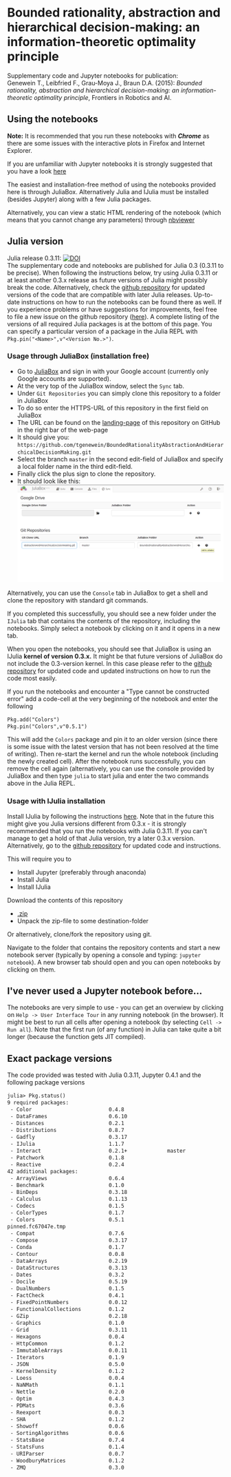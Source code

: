 # Bounded rationality, abstraction and hierarchical decision-making: an information-theoretic optimality principle
Supplementary code and Jupyter notebooks for publication:  
Genewein T., Leibfried F., Grau-Moya J., Braun D.A. (2015): *Bounded rationality, abstraction and hierarchical decision-making: an information-theoretic optimality principle*, Frontiers in Robotics and AI.

## Using the notebooks
**Note:** It is recommended that you run these notebooks with ***Chrome*** as there are some issues with the interactive plots in Firefox and Internet Explorer.

If you are unfamiliar with Jupyter notebooks it is strongly suggested that you have a look [here]( http://jupyter-notebook-beginner-guide.readthedocs.org/en/latest/index.html)

The easiest and installation-free method of using the notebooks provided here is through JuliaBox. Alternatively Julia and IJulia must be installed (besides Jupyter) along with a few Julia packages.

Alternatively, you can view a static HTML rendering of the notebook (which means that you cannot change any parameters) through [nbviewer](http://nbviewer.ipython.org/github/tgenewein/BoundedRationalityAbstractionAndHierarchicalDecisionMaking/tree/master/NotebooksAndCode/)

## Julia version
Julia release 0.3.11: [![DOI](https://zenodo.org/badge/doi/10.5281/zenodo.21449.svg)](http://dx.doi.org/10.5281/zenodo.21449)   
The supplementary code and notebooks are published for Julia 0.3 (0.3.11 to be precise). When following the instructions below, try using Julia 0.3.11 or at least another 0.3.x release as future versions of Julia might possibly break the code. Alternatively, check the [github repository](https://github.com/tgenewein/BoundedRationalityAbstractionAndHierarchicalDecisionMaking) for updated versions of the code that are compatible with later Julia releases. Up-to-date instructions on how to run the notebooks can be found there as well. If you experience problems or have suggestions for improvements, feel free to file a new issue on the github repository ([here](https://github.com/tgenewein/BoundedRationalityAbstractionAndHierarchicalDecisionMaking/issues)).
A complete listing of the versions of all required Julia packages is at the bottom of this page. You can specify a particular version of a package in the Julia REPL with ``Pkg.pin("<Name>",v"<Version No.>")``.

### Usage through JuliaBox (installation free)

*  Go to [JuliaBox](https://www.juliabox.org/) and sign in with your Google account (currently only Google accounts are supported).
*  At the very top of the JuliaBox window, select the ``Sync`` tab.
*  Under ``Git Repositories`` you can simply clone this repository to a folder in JuliaBox
*  To do so enter the HTTPS-URL of this repository in the first field on JuliaBox
  *  The URL can be found on the [landing-page](https://github.com/tgenewein/BoundedRationalityAbstractionAndHierarchicalDecisionMaking) of this repository on GitHub in the right bar of the web-page
  *  It should give you: ``https://github.com/tgenewein/BoundedRationalityAbstractionAndHierarchicalDecisionMaking.git``
*  Select the branch ``master`` in the second edit-field of JuliaBox and specify a local folder name in the third edit-field.
*  Finally click the plus sign to clone the repository.
  *  It should look like this: ![Cloning repository to JuliaBox](AddRepoToJuliaBox.png)
  

Alternatively, you can use the ``Console`` tab in JuliaBox to get a shell and clone the repository with standard git commands.

If you completed this successfully, you should see a new folder under the ``IJulia`` tab that contains the contents of the repository, including the notebooks. Simply select a notebook by clicking on it and it opens in a new tab.

When you open the notebooks, you should see that JuliaBox is using an IJulia **kernel of version 0.3.x.** It might be that future versions of JuliaBox do not include the 0.3-version kernel. In this case please refer to the [github repository](https://github.com/tgenewein/BoundedRationalityAbstractionAndHierarchicalDecisionMaking) for updated code and updated instructions on how to run the code most easily.

If you run the notebooks and encounter a "Type cannot be constructed error" add a code-cell at the very beginning of the notebook and enter the following
```
Pkg.add("Colors")
Pkg.pin("Colors",v"0.5.1")
```
This will add the ``Colors`` package and pin it to an older version (since there is some issue with the latest version that has not been resolved at the time of writing). Then re-start the kernel and run the whole notebook (including the newly created cell). After the notebook runs successfully, you can remove the cell again (alternatively, you can use the console provided by JuliaBox and then type ``julia`` to start julia and enter the two commands above in the Julia REPL.


### Usage with IJulia installation

Install IJulia by following the instructions [here](https://github.com/JuliaLang/IJulia.jl). Note that in the future this might give you Julia versions different from 0.3.x - it is strongly recommended that you run the notebooks with Julia 0.3.11. If you can't manage to get a hold of that Julia version, try a later 0.3.x version. Alternatively, go to the [github repository](https://github.com/tgenewein/BoundedRationalityAbstractionAndHierarchicalDecisionMaking) for updated code and instructions.

This will require you to
*  Install Jupyter (preferably through anaconda)
*  Install Julia
*  Install IJulia

Download the contents of this repository
*  [.zip](https://github.com/tgenewein/BoundedRationalityAbstractionAndHierarchicalDecisionMaking/archive/master.zip)
*  Unpack the zip-file to some destination-folder

Or alternatively, clone/fork the repository using git.

Navigate to the folder that contains the repository contents and start a new notebook server (typically by opening a console and typing: ``jupyter notebook``). A new browser tab should open and you can open notebooks by clicking on them.

## I've never used a Jupyter notebook before...
The notebooks are very simple to use - you can get an overwiew by clicking on ``Help -> User Interface Tour`` in any running notebook (in the browser). It might be best to run all cells after opening a notebook (by selecting ``Cell -> Run all``). Note that the first run (of any function) in Julia can take quite a bit longer (because the function gets JIT compiled).

## Exact package versions
The code provided was tested with Julia 0.3.11, Jupyter 0.4.1 and the following package versions
```
julia> Pkg.status()
9 required packages:
 - Color                         0.4.8
 - DataFrames                    0.6.10
 - Distances                     0.2.1
 - Distributions                 0.8.7
 - Gadfly                        0.3.17
 - IJulia                        1.1.7
 - Interact                      0.2.1+             master
 - Patchwork                     0.1.8
 - Reactive                      0.2.4
42 additional packages:
 - ArrayViews                    0.6.4
 - Benchmark                     0.1.0
 - BinDeps                       0.3.18
 - Calculus                      0.1.13
 - Codecs                        0.1.5
 - ColorTypes                    0.1.7
 - Colors                        0.5.1              pinned.fc67047e.tmp
 - Compat                        0.7.6
 - Compose                       0.3.17
 - Conda                         0.1.7
 - Contour                       0.0.8
 - DataArrays                    0.2.19
 - DataStructures                0.3.13
 - Dates                         0.3.2
 - Docile                        0.5.19
 - DualNumbers                   0.1.5
 - FactCheck                     0.4.1
 - FixedPointNumbers             0.0.12
 - FunctionalCollections         0.1.2
 - GZip                          0.2.18
 - Graphics                      0.1.0
 - Grid                          0.3.11
 - Hexagons                      0.0.4
 - HttpCommon                    0.1.2
 - ImmutableArrays               0.0.11
 - Iterators                     0.1.9
 - JSON                          0.5.0
 - KernelDensity                 0.1.2
 - Loess                         0.0.4
 - NaNMath                       0.1.1
 - Nettle                        0.2.0
 - Optim                         0.4.3
 - PDMats                        0.3.6
 - Reexport                      0.0.3
 - SHA                           0.1.2
 - Showoff                       0.0.6
 - SortingAlgorithms             0.0.6
 - StatsBase                     0.7.4
 - StatsFuns                     0.1.4
 - URIParser                     0.0.7
 - WoodburyMatrices              0.1.2
 - ZMQ                           0.3.0
```
